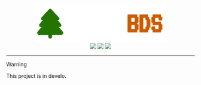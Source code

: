 <div align="center">
  <img src="https://raw.githubusercontent.com/Mirucow/Groad/images/groad_logo.png" width=350>
  <br>
  <img src="https://img.shields.io/github/contributors/Mirucow/Groad">
  <img src="https://img.shields.io/github/downloads/Mirucow/Groad/total">
  <a href="https://opensource.org/licenses/Apache-2.0"><img src="https://img.shields.io/badge/License-Apache_2.0-blue.svg"></a>
</div>

***

> [!WARNING]
> This project is in develo.

